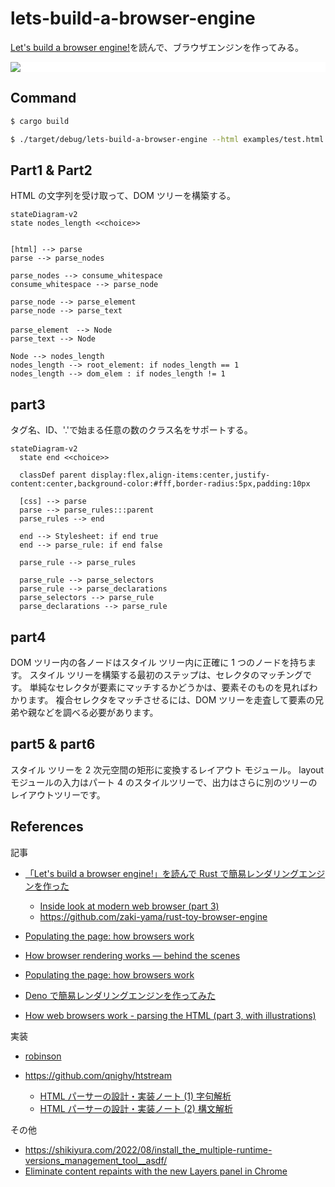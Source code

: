 # lets-build-a-browser-engine

[Let's build a browser engine!](https://limpet.net/mbrubeck/2014/08/08/toy-layout-engine-1.html)を読んで、ブラウザエンジンを作ってみる。

<p style="background-color: white;">
  <image src="https://limpet.net/mbrubeck/images/2014/pipeline.svg" />
</p>

## Command

```bash
$ cargo build

$ ./target/debug/lets-build-a-browser-engine --html examples/test.html --css examples/test.css
```

## Part1 & Part2

HTML の文字列を受け取って、DOM ツリーを構築する。

```mermaid
stateDiagram-v2
state nodes_length <<choice>>


[html] --> parse
parse --> parse_nodes

parse_nodes --> consume_whitespace
consume_whitespace --> parse_node

parse_node --> parse_element
parse_node --> parse_text

parse_element　--> Node
parse_text --> Node

Node --> nodes_length
nodes_length --> root_element: if nodes_length == 1
nodes_length --> dom_elem : if nodes_length != 1

```

## part3

タグ名、ID、'.'で始まる任意の数のクラス名をサポートする。

```mermaid
stateDiagram-v2
  state end <<choice>>

  classDef parent display:flex,align-items:center,justify-content:center,background-color:#fff,border-radius:5px,padding:10px

  [css] --> parse
  parse --> parse_rules:::parent
  parse_rules --> end

  end --> Stylesheet: if end true
  end --> parse_rule: if end false

  parse_rule --> parse_rules

  parse_rule --> parse_selectors
  parse_rule --> parse_declarations
  parse_selectors --> parse_rule
  parse_declarations --> parse_rule
```

## part4

DOM ツリー内の各ノードはスタイル ツリー内に正確に 1 つのノードを持ちます。
スタイル ツリーを構築する最初のステップは、セレクタのマッチングです。
単純なセレクタが要素にマッチするかどうかは、要素そのものを見ればわかります。
複合セレクタをマッチさせるには、DOM ツリーを走査して要素の兄弟や親などを調べる必要があります。

## part5 & part6

スタイル ツリーを 2 次元空間の矩形に変換するレイアウト モジュール。
layout モジュールの入力はパート 4 のスタイルツリーで、出力はさらに別のツリーのレイアウトツリーです。

## References

記事

- [「Let's build a browser engine!」を読んで Rust で簡易レンダリングエンジンを作った](https://dackdive.hateblo.jp/entry/2021/02/23/113522)

  - [Inside look at modern web browser (part 3)](https://developer.chrome.com/blog/inside-browser-part3/)
  - https://github.com/zaki-yama/rust-toy-browser-engine

- [Populating the page: how browsers work](https://www.linkedin.com/pulse/understanding-browser-rendering-critical-path-divyansh-singh/)

- [How browser rendering works — behind the scenes](https://blog.logrocket.com/how-browser-rendering-works-behind-scenes/)

- [Populating the page: how browsers work](https://developer.mozilla.org/en-US/docs/Web/Performance/How_browsers_work)

- [Deno で簡易レンダリングエンジンを作ってみた](https://zenn.dev/ryo_kawamata/articles/920baf76bfdf2e)

- [How web browsers work - parsing the HTML (part 3, with illustrations)](https://dev.to/arikaturika/how-web-browsers-work-parsing-the-html-part-3-with-illustrations-45fi)

実装

- [robinson](https://github.com/mbrubeck/robinson)

- https://github.com/qnighy/htstream
  - [HTML パーサーの設計・実装ノート (1) 字句解析](https://zenn.dev/qnighy/articles/0c9a49fd00069a)
  - [HTML パーサーの設計・実装ノート (2) 構文解析](https://zenn.dev/qnighy/articles/1a6ec268986cfd)

その他

- https://shikiyura.com/2022/08/install_the_multiple-runtime-versions_management_tool__asdf/
- [Eliminate content repaints with the new Layers panel in Chrome](https://blog.logrocket.com/eliminate-content-repaints-with-the-new-layers-panel-in-chrome-e2c306d4d752/?gi=cd6271834cea)
